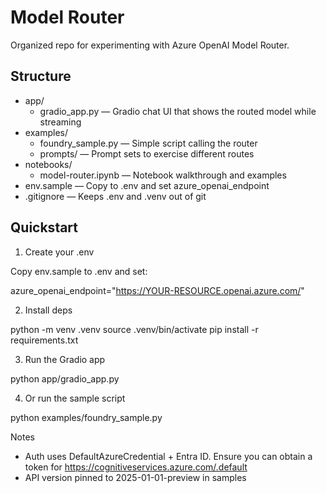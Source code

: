 # Model Router

Organized repo for experimenting with Azure OpenAI Model Router.

## Structure

- app/
  - gradio_app.py — Gradio chat UI that shows the routed model while streaming
- examples/
  - foundry_sample.py — Simple script calling the router
  - prompts/ — Prompt sets to exercise different routes
- notebooks/
  - model-router.ipynb — Notebook walkthrough and examples
- env.sample — Copy to .env and set azure_openai_endpoint
- .gitignore — Keeps .env and .venv out of git

## Quickstart

1) Create your .env

Copy env.sample to .env and set:

azure_openai_endpoint="https://YOUR-RESOURCE.openai.azure.com/"

2) Install deps

python -m venv .venv
source .venv/bin/activate
pip install -r requirements.txt

3) Run the Gradio app

python app/gradio_app.py

4) Or run the sample script

python examples/foundry_sample.py

Notes
- Auth uses DefaultAzureCredential + Entra ID. Ensure you can obtain a token for https://cognitiveservices.azure.com/.default
- API version pinned to 2025-01-01-preview in samples
